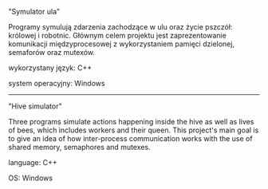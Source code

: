 "Symulator ula"

Programy symulują zdarzenia zachodzące w ulu oraz życie pszczół: królowej i robotnic. 
Głównym celem projektu jest zaprezentowanie komunikacji międzyprocesowej z wykorzystaniem pamięci dzielonej, semaforów oraz mutexów.

wykorzystany język: C++

system operacyjny: Windows

---

"Hive simulator"

Three programs simulate actions happening inside the hive as well as lives of bees, which includes workers and their queen.
This project's main goal is to give an idea of how inter-process communication works with the use of shared memory, semaphores and mutexes.

language: C++

OS: Windows
